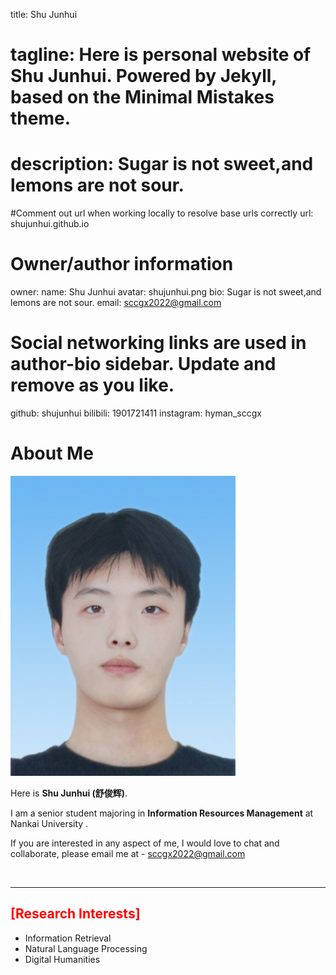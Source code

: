 title: Shu Junhui
# tagline: Here is personal website of Shu Junhui. Powered by Jekyll, based on the Minimal Mistakes theme.
# description: Sugar is not sweet,and lemons are not sour.
#Comment out url when working locally to resolve base urls correctly
url: shujunhui.github.io

# Owner/author information
owner:
  name: Shu Junhui
  avatar: shujunhui.png
  bio: Sugar is not sweet,and lemons are not sour.
  email: sccgx2022@gmail.com
  # Social networking links are used in author-bio sidebar. Update and remove as you like.
  github: shujunhui
  bilibili: 1901721411
  instagram: hyman_sccgx

# About Me

<img src="https://github.com/shujunhui/shujunhui.github.io/blob/main/shujunhui.png" class="floatpic" width="360" height="480">

Here is **Shu Junhui  (舒俊辉)**.

I am a senior student majoring in **Information Resources Management** at Nankai University . 

If you are interested in any aspect of me, I would love to chat and collaborate, please email me at - <url> <a href=mailto:sccgx2022@gmail.com>sccgx2022@gmail.com</a> </url>

<br>

---

## <font color='red'>[Research Interests]</font>

- Information Retrieval
- Natural Language Processing
- Digital Humanities

<br>
